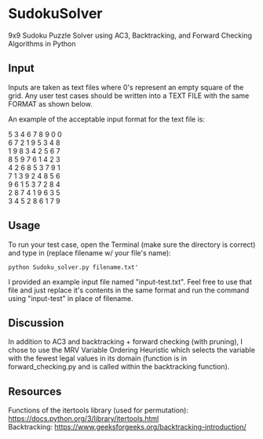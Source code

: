 # SudokuSolver
9x9 Sudoku Puzzle Solver using AC3, Backtracking, and Forward Checking Algorithms in Python

## Input

Inputs are taken as text files where 0's represent an empty square of the grid. Any user test cases should be written
into a TEXT FILE with the same FORMAT as shown below.

An example of the acceptable input format for the text file is:

5 3 4 6 7 8 9 0 0  
6 7 2 1 9 5 3 4 8  
1 9 8 3 4 2 5 6 7  
8 5 9 7 6 1 4 2 3  
4 2 6 8 5 3 7 9 1  
7 1 3 9 2 4 8 5 6  
9 6 1 5 3 7 2 8 4  
2 8 7 4 1 9 6 3 5  
3 4 5 2 8 6 1 7 9  

## Usage

To run your test case, open the Terminal (make sure the directory is correct) and type in (replace filename w/ your
file's name):

```python Sudoku_solver.py filename.txt'```

I provided an example input file named "input-test.txt". Feel free to use that file and just replace it's contents 
in the same format and run the command using "input-test" in place of filename.

## Discussion

In addition to AC3 and backtracking + forward checking (with pruning), I chose to use the MRV Variable Ordering
Heuristic which selects the variable with the fewest legal values in its domain (function is in forward_checking.py and
is called within the backtracking function).

## Resources
Functions of the itertools library (used for permutation): https://docs.python.org/3/library/itertools.html  
Backtracking: https://www.geeksforgeeks.org/backtracking-introduction/  
